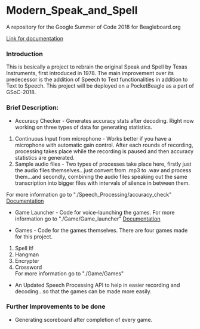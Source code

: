 # Modern_Speak_and_Spell

A repository for the Google Summer of Code 2018 for Beagleboard.org

[Link for documentation](https://anirbanbanik1998.github.io/Modern_Speak_and_Spell/)

### Introduction

This is besically a project to rebrain the original Speak and Spell by Texas Instruments, first introduced in 1978. The main improvement over its predecessor is the addition of Speech to Text functionalities in addition to Text to Speech. This project will be deployed on a PocketBeagle as a part of GSoC-2018.

### Brief Description:

* Accuracy Checker - Generates accuracy stats after decoding. Right now working on three types of data for generating statistics.

1. Continuous Input from microphone - Works better if you have a microphone with automatic gain control. After each rounds of recording, processing takes place while the recording is paused and then accuracy statistics are generated.
2. Sample audio files - Two types of processes take place here, firstly just the audio files themselves...just convert from .mp3 to .wav and process them...and secondly, combining the audio files speaking out the same transcription into bigger files with intervals of silence in between them.

For more information go to "./Speech_Processing/accuracy_check"
[Documentation](./Speech_Processing/accuracy_check/description.md)

* Game Launcher - Code for voice-launching the games. For more information go to "./Game/Game_launcher"
[Documentation](./Game/Game_launcher/launcher.md)

* Games - Code for the games themselves. There are four games made for this project.

1. Spell It!	
2. Hangman	
3. Encrypter	
4. Crossword	
For more information go to "./Game/Games"

* An Updated Speech Processing API to help in easier recording and decoding...so that the games can be made more easily.

### Further Improvements to be done

* Generating scoreboard after completion of every game.

